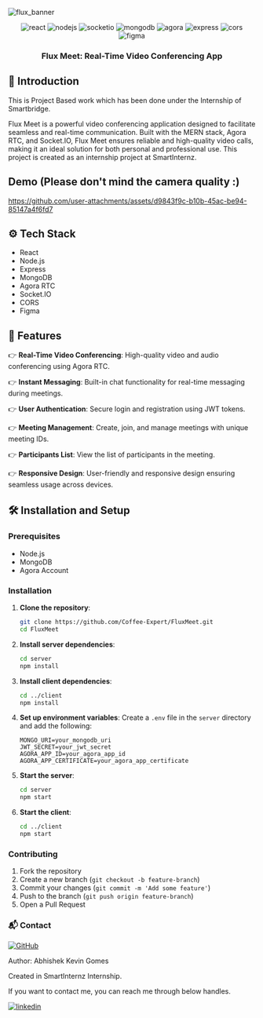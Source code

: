 ![flux_banner](https://github.com/user-attachments/assets/9e91db05-5b64-479b-8337-8c66e94f76f8)
<div align="center">
    <img src="https://img.shields.io/badge/-React-black?style=for-the-badge&logoColor=white&logo=react&color=61DAFB" alt="react" />
    <img src="https://img.shields.io/badge/-Node_JS-black?style=for-the-badge&logoColor=white&logo=node.js&color=339933" alt="nodejs" />
    <img src="https://img.shields.io/badge/-Socket.IO-black?style=for-the-badge&logoColor=white&logo=socket.io&color=010101" alt="socketio" />
    <img src="https://img.shields.io/badge/-MongoDB-black?style=for-the-badge&logoColor=white&logo=mongodb&color=47A248" alt="mongodb" />
    <img src="https://img.shields.io/badge/-Agora-black?style=for-the-badge&logoColor=white&logo=agora&color=009688" alt="agora" />
    <img src="https://img.shields.io/badge/-Express-black?style=for-the-badge&logoColor=white&logo=express&color=000000" alt="express" />
    <img src="https://img.shields.io/badge/-CORS-black?style=for-the-badge&logoColor=white&color=00BCD4" alt="cors" />
    <img src="https://img.shields.io/badge/-Figma-black?style=for-the-badge&logoColor=white&logo=figma&color=F24E1E" alt="figma" />
</div>

<h3 align="center">Flux Meet: Real-Time Video Conferencing App</h3>

## 🤖 Introduction
This is Project Based work which has been done under the Internship of Smartbridge.

Flux Meet is a powerful video conferencing application designed to facilitate seamless and real-time communication. Built with the MERN stack, Agora RTC, and Socket.IO, Flux Meet ensures reliable and high-quality video calls, making it an ideal solution for both personal and professional use. This project is created as an internship project at SmartInternz.

## Demo (Please don't mind the camera quality :)


https://github.com/user-attachments/assets/d9843f9c-b10b-45ac-be94-85147a4f6fd7



## ⚙️ Tech Stack

- React
- Node.js
- Express
- MongoDB
- Agora RTC
- Socket.IO
- CORS
- Figma

## 🔋 Features

👉 **Real-Time Video Conferencing**: High-quality video and audio conferencing using Agora RTC.

👉 **Instant Messaging**: Built-in chat functionality for real-time messaging during meetings.

👉 **User Authentication**: Secure login and registration using JWT tokens.

👉 **Meeting Management**: Create, join, and manage meetings with unique meeting IDs.

👉 **Participants List**: View the list of participants in the meeting.

👉 **Responsive Design**: User-friendly and responsive design ensuring seamless usage across devices.

## 🛠️ Installation and Setup

### Prerequisites
- Node.js
- MongoDB
- Agora Account

### Installation

1. **Clone the repository**:
    ```bash
    git clone https://github.com/Coffee-Expert/FluxMeet.git
    cd FluxMeet
    ```

2. **Install server dependencies**:
    ```bash
    cd server
    npm install
    ```

3. **Install client dependencies**:
    ```bash
    cd ../client
    npm install
    ```

4. **Set up environment variables**:
    Create a `.env` file in the `server` directory and add the following:
    ```env
    MONGO_URI=your_mongodb_uri
    JWT_SECRET=your_jwt_secret
    AGORA_APP_ID=your_agora_app_id
    AGORA_APP_CERTIFICATE=your_agora_app_certificate
    ```

5. **Start the server**:
    ```bash
    cd server
    npm start
    ```

6. **Start the client**:
    ```bash
    cd ../client
    npm start
    ```

### Contributing

1. Fork the repository
2. Create a new branch (`git checkout -b feature-branch`)
3. Commit your changes (`git commit -m 'Add some feature'`)
4. Push to the branch (`git push origin feature-branch`)
5. Open a Pull Request

### 📬 Contact
[![GitHub](https://img.shields.io/badge/GitHub-181717?style=for-the-badge&logo=github&logoColor=white)](https://github.com/Coffee-Expert)


Author: Abhishek Kevin Gomes 

Created in SmartInternz Internship.




If you want to contact me, you can reach me through below handles.

[![linkedin](https://img.shields.io/badge/LinkedIn-0077B5?style=for-the-badge&logo=linkedin&logoColor=white)](https://www.linkedin.com/in/a-master-at-work/)
